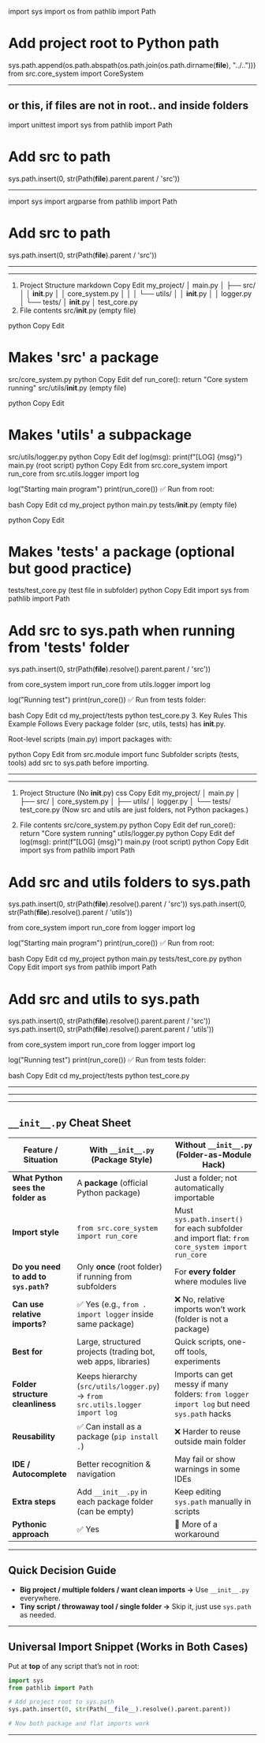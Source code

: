import sys
import os
from pathlib import Path

# Add project root to Python path
sys.path.append(os.path.abspath(os.path.join(os.path.dirname(__file__), "../..")))
from src.core_system import CoreSystem


----------------------------
or this, if files are not in root.. and inside folders
-----------------------------

import unittest
import sys
from pathlib import Path

# Add src to path
sys.path.insert(0, str(Path(__file__).parent.parent / 'src'))


--------------------------------------
import sys
import argparse
from pathlib import Path

# Add src to path
sys.path.insert(0, str(Path(__file__).parent / 'src'))

------------------------------------------------------------
------------------------------------------------------------
1. Project Structure
markdown
Copy
Edit
my_project/
│   main.py
│
├── src/
│   │   __init__.py
│   │   core_system.py
│   │
│   └── utils/
│       │   __init__.py
│       │   logger.py
│
└── tests/
    │   __init__.py
    │   test_core.py
2. File contents
src/__init__.py
(empty file)

python
Copy
Edit
# Makes 'src' a package
src/core_system.py
python
Copy
Edit
def run_core():
    return "Core system running"
src/utils/__init__.py
(empty file)

python
Copy
Edit
# Makes 'utils' a subpackage
src/utils/logger.py
python
Copy
Edit
def log(msg):
    print(f"[LOG] {msg}")
main.py (root script)
python
Copy
Edit
from src.core_system import run_core
from src.utils.logger import log

log("Starting main program")
print(run_core())
✅ Run from root:

bash
Copy
Edit
cd my_project
python main.py
tests/__init__.py
(empty file)

python
Copy
Edit
# Makes 'tests' a package (optional but good practice)
tests/test_core.py (test file in subfolder)
python
Copy
Edit
import sys
from pathlib import Path

# Add src to sys.path when running from 'tests' folder
sys.path.insert(0, str(Path(__file__).resolve().parent.parent / 'src'))

from core_system import run_core
from utils.logger import log

log("Running test")
print(run_core())
✅ Run from tests folder:

bash
Copy
Edit
cd my_project/tests
python test_core.py
3. Key Rules This Example Follows
Every package folder (src, utils, tests) has __init__.py.

Root-level scripts (main.py) import packages with:

python
Copy
Edit
from src.module import func
Subfolder scripts (tests, tools) add src to sys.path before importing.

-----------------------------------------------------------------------------
-----------------------------------------------------------------------------
1. Project Structure (No __init__.py)
css
Copy
Edit
my_project/
│   main.py
│
├── src/
│   core_system.py
│
├── utils/
│   logger.py
│
└── tests/
    test_core.py
(Now src and utils are just folders, not Python packages.)

2. File contents
src/core_system.py
python
Copy
Edit
def run_core():
    return "Core system running"
utils/logger.py
python
Copy
Edit
def log(msg):
    print(f"[LOG] {msg}")
main.py (root script)
python
Copy
Edit
import sys
from pathlib import Path

# Add src and utils folders to sys.path
sys.path.insert(0, str(Path(__file__).resolve().parent / 'src'))
sys.path.insert(0, str(Path(__file__).resolve().parent / 'utils'))

from core_system import run_core
from logger import log

log("Starting main program")
print(run_core())
✅ Run from root:

bash
Copy
Edit
cd my_project
python main.py
tests/test_core.py
python
Copy
Edit
import sys
from pathlib import Path

# Add src and utils to sys.path
sys.path.insert(0, str(Path(__file__).resolve().parent.parent / 'src'))
sys.path.insert(0, str(Path(__file__).resolve().parent.parent / 'utils'))

from core_system import run_core
from logger import log

log("Running test")
print(run_core())
✅ Run from tests folder:

bash
Copy
Edit
cd my_project/tests
python test_core.py

----------------------------------------------------------------------------------
----------------------------------------------------------------------------------
---

## **`__init__.py` Cheat Sheet**

| Feature / Situation                   | **With `__init__.py`** (Package Style)                                       | **Without `__init__.py`** (Folder-as-Module Hack)                                               |
| ------------------------------------- | ---------------------------------------------------------------------------- | ----------------------------------------------------------------------------------------------- |
| **What Python sees the folder as**    | A **package** (official Python package)                                      | Just a folder; not automatically importable                                                     |
| **Import style**                      | `from src.core_system import run_core`                                       | Must `sys.path.insert()` for each subfolder and import flat: `from core_system import run_core` |
| **Do you need to add to `sys.path`?** | Only **once** (root folder) if running from subfolders                       | For **every folder** where modules live                                                         |
| **Can use relative imports?**         | ✅ Yes (e.g., `from . import logger` inside same package)                     | ❌ No, relative imports won’t work (folder is not a package)                                     |
| **Best for**                          | Large, structured projects (trading bot, web apps, libraries)                | Quick scripts, one-off tools, experiments                                                       |
| **Folder structure cleanliness**      | Keeps hierarchy (`src/utils/logger.py`) → `from src.utils.logger import log` | Imports can get messy if many folders: `from logger import log` but need `sys.path` hacks       |
| **Reusability**                       | ✅ Can install as a package (`pip install .`)                                 | ❌ Harder to reuse outside main folder                                                           |
| **IDE / Autocomplete**                | Better recognition & navigation                                              | May fail or show warnings in some IDEs                                                          |
| **Extra steps**                       | Add `__init__.py` in each package folder (can be empty)                      | Keep editing `sys.path` manually in scripts                                                     |
| **Pythonic approach**                 | ✅ Yes                                                                        | 🚫 More of a workaround                                                                         |

---

## **Quick Decision Guide**

* **Big project / multiple folders / want clean imports →** Use `__init__.py` everywhere.
* **Tiny script / throwaway tool / single folder →** Skip it, just use `sys.path` as needed.

---

## **Universal Import Snippet** (Works in Both Cases)

Put at **top** of any script that’s not in root:

```python
import sys
from pathlib import Path

# Add project root to sys.path
sys.path.insert(0, str(Path(__file__).resolve().parent.parent))

# Now both package and flat imports work
```

---